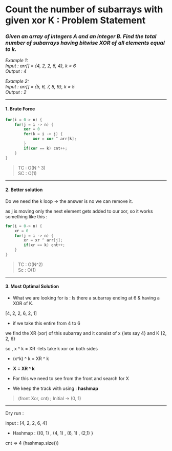 # Count the number of subarrays with given xor K : Problem Statement

### _Given an array of integers A and an integer B. Find the total number of subarrays having bitwise XOR of all elements equal to k._

_Example 1:<br>
Input : arr[] = {4, 2, 2, 6, 4}, k = 6<br>
Output : 4_

_Example 2:<br>
Input : arr[] = {5, 6, 7, 8, 9}, k = 5<br>
Output : 2_

---

#### 1. Brute Force

```cpp
for(i = 0-> n) {
    for(j = i -> n) {
        xor = 0
        for(k = i -> j) {
            xor = xor ^ arr[k];
        }
        if(xor == k) cnt++;
    }
}
```

> TC : O(N ^ 3) <br>
> SC : O(1)

---

#### 2. Better solution

Do we need the k loop -> the answer is no we can remove it.
<br>

as j is moving only the next element gets added to our xor, so it works something like this :

```cpp
for(i = 0-> n) {
    xr = 0
    for(j = i -> n) {
        xr = xr ^ arr[j];
        if(xr == k) cnt++;
    }
}
```

> TC : O(N^2) <br>
> Sc : O(1)

---

#### 3. Most Optimal Solution

- What we are looking for is : Is there a subarray ending at 6 & having a XOR of K.

[4, 2, 2, 6, 2, 1]

- if we take this entire from 4 to 6

we find the XR (xor) of this subarray and it consist of x {lets say 4} and K {2, 2, 6}

so , x ^ k = XR
-lets take k xor on both sides

- (x^k) ^ k = XR ^ k
- **X = XR ^ k**

- For this we need to see from the front and search for X
- We keep the track with using : **hashmap**

> (front Xor, cnt) ; Initial -> (0, 1)

---

Dry run :

input : [4, 2, 2, 6, 4] <br>

- Hashmap : {(0, 1) , (4, 1) , (6, 1) , (2,1) }

cnt => 4 (hashmap.size())
